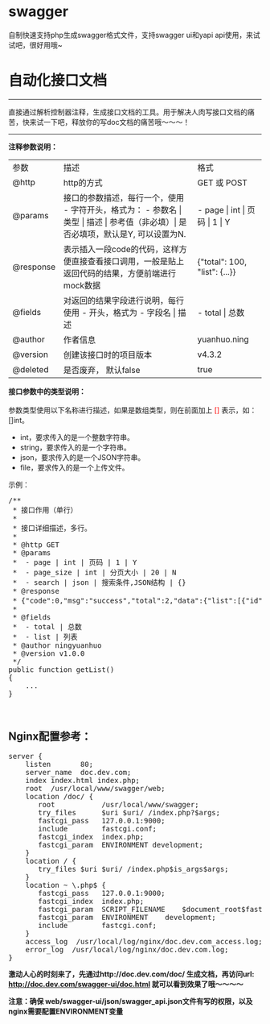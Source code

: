# swagger
自制快速支持php生成swagger格式文件，支持swagger ui和yapi api使用，来试试吧，很好用哦~

<h1>自动化接口文档</h1>
<hr />
<p>直接通过解析控制器注释，生成接口文档的工具。用于解决人肉写接口文档的痛苦，快来试一下吧，释放你的写doc文档的痛苦哦～～～！</p>
<hr />


<p>
<b>注释参数说明：</b><br />
<table class="table">
<tbody>
    <tr><td>参数</td><td>描述</td><td>格式</td></tr>
    <tr><td>@http</td><td>http的方式</td><td>GET 或 POST</td></tr>
    <tr><td>@params</td><td>接口的参数描述，每行一个，使用 - 字符开头，格式为： - 参数名 | 类型 | 描述 | 参考值（非必填）| 是否必填项，默认是Y, 可以设置为N.</td><td> - page | int | 页码 | 1 | Y</td></tr>
    <tr><td>@response</td><td>表示插入一段code的代码，这样方便直接查看接口调用，一般是贴上返回代码的结果，方便前端进行mock数据</td><td>{"total": 100, "list": {...}}</td></tr>
    <tr><td>@fields</td><td>对返回的结果字段进行说明，每行使用 - 开头，格式为 - 字段名 | 描述</td><td> - total | 总数</td></tr>
    <tr><td>@author</td><td>作者信息</td><td>yuanhuo.ning</td></tr>
    <tr><td>@version</td><td>创建该接口时的项目版本</td><td>v4.3.2</td></tr>
    <tr><td>@deleted</td><td>是否废弃， 默认false</td><td>true</td></tr>
</tbody>
</table>
</p>
<p>
<b>接口参数中的类型说明：</b><br /><br />
参数类型使用以下名称进行描述，如果是数组类型，则在前面加上 <span style="color:red">[]</span> 表示，如：[]int。
<ul>
    <li>int，要求传入的是一个整数字符串。</li>
    <li>string，要求传入的是一个字符串。</li>
    <li>json，要求传入的是一个JSON字符串。</li>
    <li>file，要求传入的是一个上传文件。</li>
</ul>
</p>
<p>
示例：<br />
<pre>
/**
 * 接口作用（单行）
 *
 * 接口详细描述，多行。
 *
 * @http GET
 * @params
 *  - page | int | 页码 | 1 | Y
 *  - page_size | int | 分页大小 | 20 | N
 *  - search | json | 搜索条件,JSON结构 | {}
 * @response
 * {"code":0,"msg":"success","total":2,"data":{"list":[{"id":"1","name":"张三","address":"广州市天河区","age":40},{"id":"2","name":"李四","address":"上海浦东","age":28}]}}
 * 
 * @fields
 *  - total | 总数
 *  - list | 列表
 * @author ningyuanhuo
 * @version v1.0.0
 */
public function getList()
{
    ...
}   
</pre>
</p><br>


<p>
<h2>Nginx配置参考：</h2>
<pre>
server {
    listen       80;
    server_name  doc.dev.com;
    index index.html index.php;
    root  /usr/local/www/swagger/web;
    location /doc/ {
       root           /usr/local/www/swagger;
       try_files      $uri $uri/ /index.php?$args;
       fastcgi_pass   127.0.0.1:9000;
       include        fastcgi.conf;
       fastcgi_index  index.php;
       fastcgi_param  ENVIRONMENT development;
    }
    location / {
       try_files $uri $uri/ /index.php$is_args$args;
    }
    location ~ \.php$ {
       fastcgi_pass   127.0.0.1:9000;
       fastcgi_index  index.php;
       fastcgi_param  SCRIPT_FILENAME    $document_root$fastcgi_script_name;
       fastcgi_param  ENVIRONMENT    development;
       include        fastcgi.conf;
    }
    access_log  /usr/local/log/nginx/doc.dev.com_access.log;
    error_log  /usr/local/log/nginx/doc.dev.com.log;
}
</pre>

****激动人心的时刻来了，先通过http://doc.dev.com/doc/ 生成文档，再访问url: http://doc.dev.com/swagger-ui/doc.html 就可以看到效果了哦～～～～****

**注意：确保 web/swagger-ui/json/swagger_api.json文件有写的权限，以及nginx需要配置ENVIRONMENT变量**
</p>
